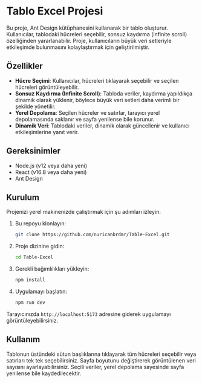 
# Tablo Excel Projesi

Bu proje, Ant Design kütüphanesini kullanarak bir tablo oluşturur. Kullanıcılar, tablodaki hücreleri seçebilir, sonsuz kaydırma (infinite scroll) özelliğinden yararlanabilir. Proje, kullanıcıların büyük veri setleriyle etkileşimde bulunmasını kolaylaştırmak için geliştirilmiştir.

## Özellikler

- **Hücre Seçimi**: Kullanıcılar, hücreleri tıklayarak seçebilir ve seçilen hücreleri görüntüleyebilir.
- **Sonsuz Kaydırma (Infinite Scroll)**: Tabloda veriler, kaydırma yapıldıkça dinamik olarak yüklenir, böylece büyük veri setleri daha verimli bir şekilde yönetilir.
- **Yerel Depolama**: Seçilen hücreler ve satırlar, tarayıcı yerel depolamasında saklanır ve sayfa yenilense bile korunur.
- **Dinamik Veri**: Tablodaki veriler, dinamik olarak güncellenir ve kullanıcı etkileşimlerine yanıt verir.

## Gereksinimler

- Node.js (v12 veya daha yeni)
- React (v16.8 veya daha yeni)
- Ant Design

## Kurulum

Projenizi yerel makinenizde çalıştırmak için şu adımları izleyin:

1. Bu repoyu klonlayın:
   ```bash
   git clone https://github.com/nuricanbrdmr/Table-Excel.git
   ```

2. Proje dizinine gidin:
   ```bash
   cd Table-Excel
   ```

3. Gerekli bağımlılıkları yükleyin:
   ```bash
   npm install
   ```

4. Uygulamayı başlatın:
   ```bash
   npm run dev
   ```

Tarayıcınızda `http://localhost:5173` adresine giderek uygulamayı görüntüleyebilirsiniz.

## Kullanım

Tablonun üstündeki sütun başlıklarına tıklayarak tüm hücreleri seçebilir veya satırları tek tek seçebilirsiniz. Sayfa boyutunu değiştirerek görüntülenen veri sayısını ayarlayabilirsiniz. Seçili veriler, yerel depolama sayesinde sayfa yenilense bile kaydedilecektir.
